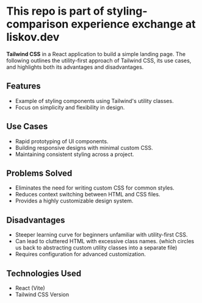 # This repo is part of styling-comparison experience exchange at liskov.dev

**Tailwind CSS** in a React application to build a simple landing page. The following outlines the utility-first approach of Tailwind CSS, its use cases, and highlights both its advantages and disadvantages.

## Features

- Example of styling components using Tailwind's utility classes.
- Focus on simplicity and flexibility in design.

## Use Cases

- Rapid prototyping of UI components.
- Building responsive designs with minimal custom CSS.
- Maintaining consistent styling across a project.

## Problems Solved

- Eliminates the need for writing custom CSS for common styles.
- Reduces context switching between HTML and CSS files.
- Provides a highly customizable design system.

## Disadvantages

- Steeper learning curve for beginners unfamiliar with utility-first CSS.
- Can lead to cluttered HTML with excessive class names. (which circles us back to abstracting custom utility classes into a separate file)
- Requires configuration for advanced customization.

## Technologies Used

- React (Vite)
- Tailwind CSS Version
